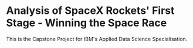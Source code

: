 # Analysis of SpaceX Rockets' First Stage - Winning the Space Race
This is the Capstone Project for IBM's Applied Data Science Specialisation.

